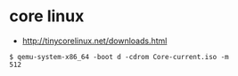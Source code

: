 # core linux

* http://tinycorelinux.net/downloads.html

```
$ qemu-system-x86_64 -boot d -cdrom Core-current.iso -m 
512
```
